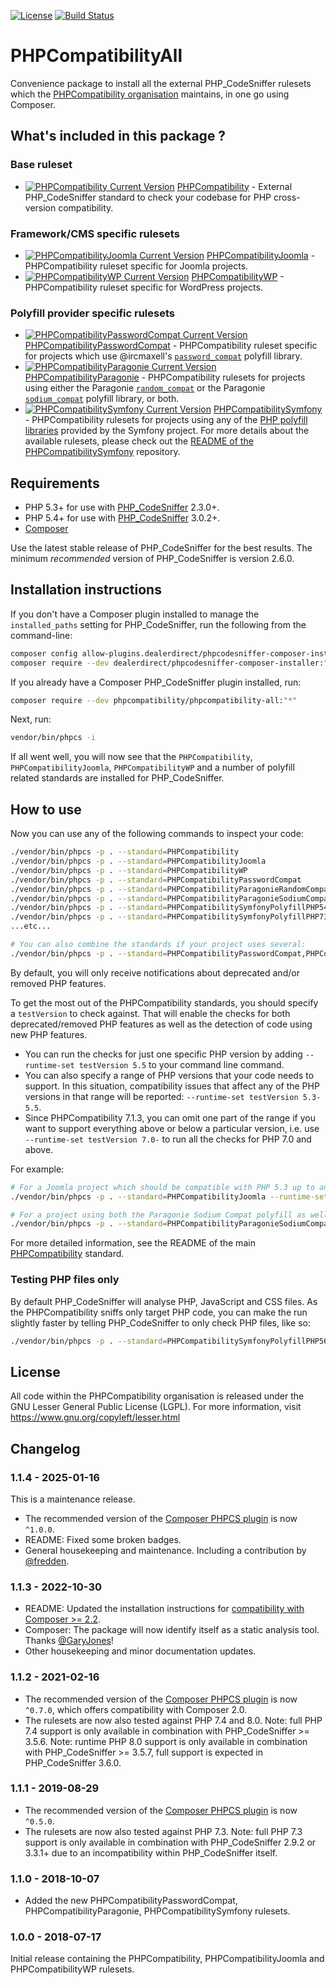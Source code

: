 [![License](https://img.shields.io/github/license/PHPCompatibility/PHPCompatibilityAll?color=00a7a7)](https://github.com/PHPCompatibility/PHPCompatibilityAll/blob/master/LICENSE)
[![Build Status](https://github.com/PHPCompatibility/PHPCompatibilityAll/actions/workflows/validate.yml/badge.svg?branch=master)](https://github.com/PHPCompatibility/PHPCompatibilityAll/actions/workflows/validate.yml)

# PHPCompatibilityAll

Convenience package to install all the external PHP_CodeSniffer rulesets which the [PHPCompatibility organisation](https://github.com/PHPCompatibility) maintains, in one go using Composer.


## What's included in this package ?

### Base ruleset

- [![PHPCompatibility Current Version](https://img.shields.io/packagist/v/phpcompatibility/php-compatibility?label=stable)](https://packagist.org/packages/phpcompatibility/php-compatibility) [PHPCompatibility](https://github.com/PHPCompatibility/PHPCompatibility) - External PHP_CodeSniffer standard to check your codebase for PHP cross-version compatibility.

### Framework/CMS specific rulesets

- [![PHPCompatibilityJoomla Current Version](https://img.shields.io/packagist/v/phpcompatibility/phpcompatibility-joomla?label=stable)](https://packagist.org/packages/PHPCompatibility/phpcompatibility-joomla) [PHPCompatibilityJoomla](https://github.com/PHPCompatibility/PHPCompatibilityJoomla) - PHPCompatibility ruleset specific for Joomla projects.
- [![PHPCompatibilityWP Current Version](https://img.shields.io/packagist/v/phpcompatibility/phpcompatibility-wp?label=stable)](https://packagist.org/packages/PHPCompatibility/phpcompatibility-wp) [PHPCompatibilityWP](https://github.com/PHPCompatibility/PHPCompatibilityWP) - PHPCompatibility ruleset specific for WordPress projects.

### Polyfill provider specific rulesets
- [![PHPCompatibilityPasswordCompat Current Version](https://img.shields.io/packagist/v/phpcompatibility/phpcompatibility-passwordcompat?label=stable)](https://packagist.org/packages/phpcompatibility/phpcompatibility-passwordcompat) [PHPCompatibilityPasswordCompat](https://github.com/PHPCompatibility/PHPCompatibilityPasswordCompat) - PHPCompatibility ruleset specific for projects which use @ircmaxell's [`password_compat`](https://github.com/ircmaxell/password_compat) polyfill library.
- [![PHPCompatibilityParagonie Current Version](https://img.shields.io/packagist/v/phpcompatibility/phpcompatibility-paragonie?label=stable)](https://packagist.org/packages/phpcompatibility/phpcompatibility-paragonie) [PHPCompatibilityParagonie](https://github.com/PHPCompatibility/PHPCompatibilityParagonie) - PHPCompatibility rulesets for projects using either the Paragonie [`random_compat`](https://github.com/paragonie/random_compat) or the Paragonie [`sodium_compat`](https://github.com/paragonie/sodium_compat) polyfill library, or both.
- [![PHPCompatibilitySymfony Current Version](https://img.shields.io/packagist/v/phpcompatibility/phpcompatibility-symfony?label=stable)](https://packagist.org/packages/phpcompatibility/phpcompatibility-symfony) [PHPCompatibilitySymfony](https://github.com/PHPCompatibility/PHPCompatibilitySymfony) - PHPCompatibility rulesets for projects using any of the [PHP polyfill libraries](https://github.com/symfony?utf8=?&q=polyfill) provided by the Symfony project.
    For more details about the available rulesets, please check out the [README of the PHPCompatibilitySymfony](https://github.com/PHPCompatibility/PHPCompatibilitySymfony/blob/master/README.md) repository.


## Requirements

* PHP 5.3+ for use with [PHP_CodeSniffer](https://github.com/PHPCSStandards/PHP_CodeSniffer) 2.3.0+.
* PHP 5.4+ for use with [PHP_CodeSniffer](https://github.com/PHPCSStandards/PHP_CodeSniffer) 3.0.2+.
* [Composer](https://getcomposer.org/)

Use the latest stable release of PHP_CodeSniffer for the best results.
The minimum _recommended_ version of PHP_CodeSniffer is version 2.6.0.


## Installation instructions

If you don't have a Composer plugin installed to manage the `installed_paths` setting for PHP_CodeSniffer, run the following from the command-line:
```bash
composer config allow-plugins.dealerdirect/phpcodesniffer-composer-installer true
composer require --dev dealerdirect/phpcodesniffer-composer-installer:"^0.7" phpcompatibility/phpcompatibility-all:"*"
```

If you already have a Composer PHP_CodeSniffer plugin installed, run:
```bash
composer require --dev phpcompatibility/phpcompatibility-all:"*"
```

Next, run:
```bash
vendor/bin/phpcs -i
```
If all went well, you will now see that the `PHPCompatibility`, `PHPCompatibilityJoomla`, `PHPCompatibilityWP` and a number of polyfill related standards are installed for PHP_CodeSniffer.


## How to use

Now you can use any of the following commands to inspect your code:
```bash
./vendor/bin/phpcs -p . --standard=PHPCompatibility
./vendor/bin/phpcs -p . --standard=PHPCompatibilityJoomla
./vendor/bin/phpcs -p . --standard=PHPCompatibilityWP
./vendor/bin/phpcs -p . --standard=PHPCompatibilityPasswordCompat
./vendor/bin/phpcs -p . --standard=PHPCompatibilityParagonieRandomCompat
./vendor/bin/phpcs -p . --standard=PHPCompatibilityParagonieSodiumCompat
./vendor/bin/phpcs -p . --standard=PHPCompatibilitySymfonyPolyfillPHP54
./vendor/bin/phpcs -p . --standard=PHPCompatibilitySymfonyPolyfillPHP73
...etc...

# You can also combine the standards if your project uses several:
./vendor/bin/phpcs -p . --standard=PHPCompatibilityPasswordCompat,PHPCompatibilitySymfonyPolyfillPHP70,PHPCompatibilityWP
```

By default, you will only receive notifications about deprecated and/or removed PHP features.

To get the most out of the PHPCompatibility standards, you should specify a `testVersion` to check against. That will enable the checks for both deprecated/removed PHP features as well as the detection of code using new PHP features.

* You can run the checks for just one specific PHP version by adding `--runtime-set testVersion 5.5` to your command line command.
* You can also specify a range of PHP versions that your code needs to support. In this situation, compatibility issues that affect any of the PHP versions in that range will be reported: `--runtime-set testVersion 5.3-5.5`.
* Since PHPCompatibility 7.1.3, you can omit one part of the range if you want to support everything above or below a particular version, i.e. use `--runtime-set testVersion 7.0-` to run all the checks for PHP 7.0 and above.

For example:
```bash
# For a Joomla project which should be compatible with PHP 5.3 up to and including PHP 7.0:
./vendor/bin/phpcs -p . --standard=PHPCompatibilityJoomla --runtime-set testVersion 5.3-7.0

# For a project using both the Paragonie Sodium Compat polyfill as well as the Symfony PHP 7.1 polyfill and which should be compatible with PHP 5.4 and higher:
./vendor/bin/phpcs -p . --standard=PHPCompatibilityParagonieSodiumCompat,PHPCompatibilitySymfonyPolyfillPHP71 --runtime-set testVersion 5.4-
```

For more detailed information, see the README of the main [PHPCompatibility](https://github.com/PHPCompatibility/PHPCompatibility#sniffing-your-code-for-compatibility-with-specific-php-versions) standard.


### Testing PHP files only

By default PHP_CodeSniffer will analyse PHP, JavaScript and CSS files. As the PHPCompatibility sniffs only target PHP code, you can make the run slightly faster by telling PHP_CodeSniffer to only check PHP files, like so:
```bash
./vendor/bin/phpcs -p . --standard=PHPCompatibilitySymfonyPolyfillPHP56 --extensions=php --runtime-set testVersion 5.3-
```

## License

All code within the PHPCompatibility organisation is released under the GNU Lesser General Public License (LGPL).
For more information, visit https://www.gnu.org/copyleft/lesser.html


## Changelog

### 1.1.4 - 2025-01-16

This is a maintenance release.

- The recommended version of the [Composer PHPCS plugin] is now `^1.0.0`.
- README: Fixed some broken badges.
- General housekeeping and maintenance. Including a contribution by [@fredden].

### 1.1.3 - 2022-10-30

- README: Updated the installation instructions for [compatibility with Composer >= 2.2][composer22announce].
- Composer: The package will now identify itself as a static analysis tool. Thanks [@GaryJones]!
- Other housekeeping and minor documentation updates.

[composer22announce]: https://blog.packagist.com/composer-2-2/#more-secure-plugin-execution

### 1.1.2 - 2021-02-16

- The recommended version of the [Composer PHPCS plugin] is now `^0.7.0`, which offers compatibility with Composer 2.0.
- The rulesets are now also tested against PHP 7.4 and 8.0.
    Note: full PHP 7.4 support is only available in combination with PHP_CodeSniffer >= 3.5.6.
    Note: runtime PHP 8.0 support is only available in combination with PHP_CodeSniffer >= 3.5.7, full support is expected in PHP_CodeSniffer 3.6.0.

### 1.1.1 - 2019-08-29

- The recommended version of the [Composer PHPCS plugin] is now `^0.5.0`.
- The rulesets are now also tested against PHP 7.3.
    Note: full PHP 7.3 support is only available in combination with PHP_CodeSniffer 2.9.2 or 3.3.1+ due to an incompatibility within PHP_CodeSniffer itself.

### 1.1.0 - 2018-10-07

- Added the new PHPCompatibilityPasswordCompat, PHPCompatibilityParagonie, PHPCompatibilitySymfony rulesets.

### 1.0.0 - 2018-07-17

Initial release containing the PHPCompatibility, PHPCompatibilityJoomla and PHPCompatibilityWP rulesets.

[Composer PHPCS plugin]: https://github.com/PHPCSStandards/composer-installer

[@fredden]:   https://github.com/fredden
[@GaryJones]: https://github.com/GaryJones

